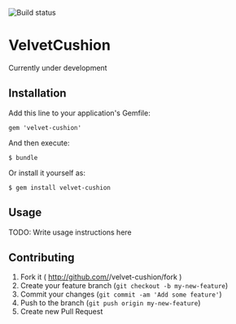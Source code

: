 ![Build status](https://travis-ci.org/chemica/velvet-cushion.svg?branch=master)
# VelvetCushion

Currently under development

## Installation

Add this line to your application's Gemfile:

    gem 'velvet-cushion'

And then execute:

    $ bundle

Or install it yourself as:

    $ gem install velvet-cushion

## Usage

TODO: Write usage instructions here

## Contributing

1. Fork it ( http://github.com/<my-github-username>/velvet-cushion/fork )
2. Create your feature branch (`git checkout -b my-new-feature`)
3. Commit your changes (`git commit -am 'Add some feature'`)
4. Push to the branch (`git push origin my-new-feature`)
5. Create new Pull Request
